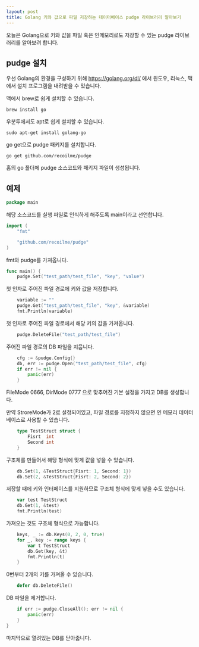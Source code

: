 ```yaml
---
layout: post
title: Golang 키와 값으로 파일 저장하는 데이터베이스 pudge 라이브러리 알아보기
---
```


오늘은 Golang으로 키와 값을 파일 혹은 인메모리로도 저장할 수 있는 pudge 라이브러리를 알아보려 합니다.

## pudge 설치

우선 Golang의 환경을 구성하기 위해 https://golang.org/dl/ 에서 윈도우, 리눅스, 맥에서 설치 프로그램을 내려받을 수 있습니다.

맥에서 brew로 쉽게 설치할 수 있습니다.

```
brew install go
```

우분투에서도 apt로 쉽게 설치할 수 있습니다.

```
sudo apt-get install golang-go
```

go get으로 pudge 패키지를 설치합니다.

```
go get github.com/recoilme/pudge
```

홈의 go 폴더에 pudge 소스코드와 패키지 파일이 생성됩니다.

## 예제

```go
package main
```

해당 소스코드를 실행 파일로 인식하게 해주도록 main이라고 선언합니다.

```go
import (
	"fmt"

	"github.com/recoilme/pudge"
)
```

fmt와 pudge를 가져옵니다.

```go
func main() {
	pudge.Set("test_path/test_file", "key", "value")
```

첫 인자로 주어진 파일 경로에 키와 값을 저장합니다.

```go
	variable := ""
	pudge.Get("test_path/test_file", "key", &variable)
	fmt.Println(variable)
```

첫 인자로 주어진 파일 경로에서 해당 키의 값을 가져옵니다.

```go
	pudge.DeleteFile("test_path/test_file")
```

주어진 파일 경로의 DB 파일을 지웁니다.

```go
	cfg := &pudge.Config{}
	db, err := pudge.Open("test_path/test_file", cfg)
	if err != nil {
		panic(err)
	}
```

FileMode 0666, DirMode 0777 으로 맞추어진 기본 설정을 가지고 DB를 생성합니다.

만약 StroreMode가 2로 설정되어있고, 파일 경로를 지정하지 않으면 인 메모리 데이터베이스로 사용할 수 있습니다.

```go
	type TestStruct struct {
		Fisrt  int
		Second int
	}
```

구조체를 만들어서 해당 형식에 맞게 값을 넣을 수 있습니다.

```go
	db.Set(1, &TestStruct{Fisrt: 1, Second: 1})
	db.Set(2, &TestStruct{Fisrt: 2, Second: 2})
```

저장할 때에 키와 인터페이스를 지원하므로 구조체 형식에 맞게 넣을 수도 있습니다.

```go
	var test TestStruct
	db.Get(1, &test)
	fmt.Println(test)
```

가져오는 것도 구조체 형식으로 가능합니다.

```go
	keys, _ := db.Keys(0, 2, 0, true)
	for _, key := range keys {
		var t TestStruct
		db.Get(key, &t)
		fmt.Println(t)
	}
```

0번부터 2개의 키를 가져올 수 있습니다.

```go
	defer db.DeleteFile()
```

DB 파일을 제거합니다.

```go
	if err := pudge.CloseAll(); err != nil {
		panic(err)
	}
}
```

마지막으로 열려있는 DB를 닫아줍니다.